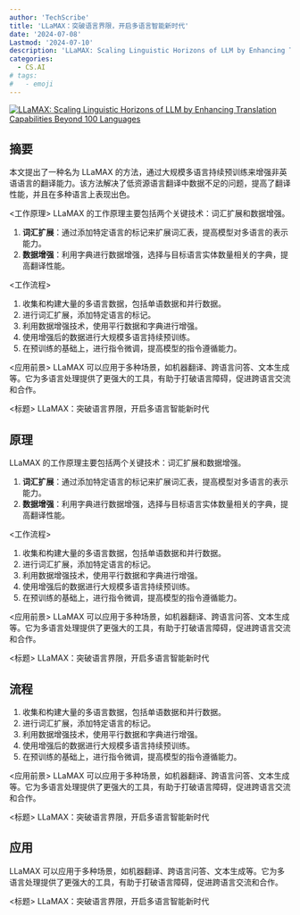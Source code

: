 ```yaml
---
author: 'TechScribe'
title: 'LLaMAX：突破语言界限，开启多语言智能新时代'
date: '2024-07-08'
Lastmod: '2024-07-10'
description: 'LLaMAX: Scaling Linguistic Horizons of LLM by Enhancing Translation Capabilities Beyond 100 Languages'
categories:
  - CS.AI
# tags:
#   - emoji
---
```


[![LLaMAX: Scaling Linguistic Horizons of LLM by Enhancing Translation Capabilities Beyond 100 Languages](https://arxiv-research-1301205113.cos.ap-guangzhou.myqcloud.com/images/2407.05975v1.pdf_0.jpg)](https://arxiv.org/abs/2407.05975v1)

## 摘要

本文提出了一种名为 LLaMAX 的方法，通过大规模多语言持续预训练来增强非英语语言的翻译能力。该方法解决了低资源语言翻译中数据不足的问题，提高了翻译性能，并且在多种语言上表现出色。

<工作原理>
LLaMAX 的工作原理主要包括两个关键技术：词汇扩展和数据增强。
1. **词汇扩展**：通过添加特定语言的标记来扩展词汇表，提高模型对多语言的表示能力。
2. **数据增强**：利用字典进行数据增强，选择与目标语言实体数量相关的字典，提高翻译性能。

<工作流程>
1. 收集和构建大量的多语言数据，包括单语数据和并行数据。
2. 进行词汇扩展，添加特定语言的标记。
3. 利用数据增强技术，使用平行数据和字典进行增强。
4. 使用增强后的数据进行大规模多语言持续预训练。
5. 在预训练的基础上，进行指令微调，提高模型的指令遵循能力。

<应用前景>
LLaMAX 可以应用于多种场景，如机器翻译、跨语言问答、文本生成等。它为多语言处理提供了更强大的工具，有助于打破语言障碍，促进跨语言交流和合作。

<标题>
LLaMAX：突破语言界限，开启多语言智能新时代<!--more-->

## 原理

LLaMAX 的工作原理主要包括两个关键技术：词汇扩展和数据增强。
1. **词汇扩展**：通过添加特定语言的标记来扩展词汇表，提高模型对多语言的表示能力。
2. **数据增强**：利用字典进行数据增强，选择与目标语言实体数量相关的字典，提高翻译性能。

<工作流程>
1. 收集和构建大量的多语言数据，包括单语数据和并行数据。
2. 进行词汇扩展，添加特定语言的标记。
3. 利用数据增强技术，使用平行数据和字典进行增强。
4. 使用增强后的数据进行大规模多语言持续预训练。
5. 在预训练的基础上，进行指令微调，提高模型的指令遵循能力。

<应用前景>
LLaMAX 可以应用于多种场景，如机器翻译、跨语言问答、文本生成等。它为多语言处理提供了更强大的工具，有助于打破语言障碍，促进跨语言交流和合作。

<标题>
LLaMAX：突破语言界限，开启多语言智能新时代

## 流程

1. 收集和构建大量的多语言数据，包括单语数据和并行数据。
2. 进行词汇扩展，添加特定语言的标记。
3. 利用数据增强技术，使用平行数据和字典进行增强。
4. 使用增强后的数据进行大规模多语言持续预训练。
5. 在预训练的基础上，进行指令微调，提高模型的指令遵循能力。

<应用前景>
LLaMAX 可以应用于多种场景，如机器翻译、跨语言问答、文本生成等。它为多语言处理提供了更强大的工具，有助于打破语言障碍，促进跨语言交流和合作。

<标题>
LLaMAX：突破语言界限，开启多语言智能新时代

## 应用

LLaMAX 可以应用于多种场景，如机器翻译、跨语言问答、文本生成等。它为多语言处理提供了更强大的工具，有助于打破语言障碍，促进跨语言交流和合作。

<标题>
LLaMAX：突破语言界限，开启多语言智能新时代